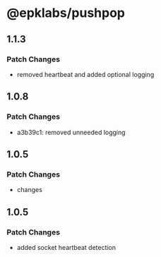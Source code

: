 # @epklabs/pushpop

## 1.1.3

### Patch Changes

- removed heartbeat and added optional logging

## 1.0.8

### Patch Changes

- a3b39c1: removed unneeded logging

## 1.0.5

### Patch Changes

- changes

## 1.0.5

### Patch Changes

- added socket heartbeat detection
